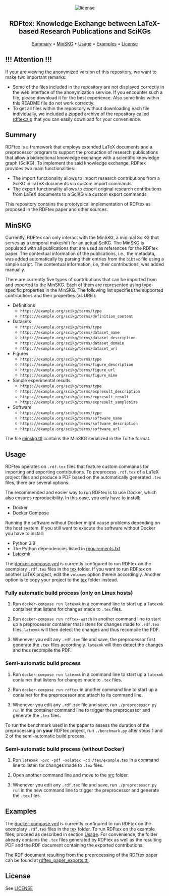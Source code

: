 
<p align="center">
    <img src="https://img.shields.io/badge/License-GPLv3-blue.svg" alt="license">
    <br>
</p>
    
<h2 align="center">RDFtex: Knowledge Exchange between LaTeX-based Research Publications and SciKGs</h2>

<p align="center">
    <a href="#summary">Summary</a>
    •
    <a href="#minskg">MinSKG</a>
    •
    <a href="#usage">Usage</a>
    •
    <a href="#examples">Examples</a>
    •
    <a href="#license">License</a>
</p>

## !!! Attention !!!

If your are viewing the anonymized version of this repository, we want to make two important remarks:

- Some of the files included in the repository are not displayed correctly in the web interface of the anonymization service. If you encounter such a file, please download it for the best experience. Also some links within this README file do not work correctly.
- To get all files within the repository without downloading each file individually, we included a zipped archive of the repository called [rdftex.zip](./rdftex.zip) that you can easily download for your convenience.

## Summary

RDFtex is a framework that employs extended LaTeX documents and a preprocessor program to support the production of research publications that allow a bidirectional knowledge exchange with a scientific knowledge graph (SciKG). To implement the said knowledge exchange, RDFtex provides two main functionalities:
- The import functionality allows to import research contributions from a SciKG in LaTeX documents via custom import commands
- The export functionality allows to export original research contributions from LaTeX documents to a SciKG via custom export commands

This repository contains the prototypical implementation of RDFtex as proposed in the RDFtex paper and other sources.
## MinSKG

Currently, RDFtex can only interact with the MinSKG, a minimal SciKG that serves as a temporal makeshift for an actual SciKG. The MinSKG is populated with all publications that are used as references for the RDFtex paper. The contextual information of the publications, i.e., the metadata, was added automatically by parsing their entries from the `bibtex` file using a simple script. The contentual information, i.e, their contributions, was added manually.

There are currently five types of contributions that can be imported from and exported to the MinSKG. Each of them are represented using type-specific properties in the MinSKG. The following list specifies the supported contributions and their properties (as URIs):

- Definitions
    - `https://example.org/scikg/terms/type`
    - `https://example.org/scikg/terms/definition_content`
- Datasets
    - `https://example.org/scikg/terms/type`
    - `https://example.org/scikg/terms/dataset_name`
    - `https://example.org/scikg/terms/dataset_description`
    - `https://example.org/scikg/terms/dataset_domain`
    - `https://example.org/scikg/terms/dataset_url`
- Figures
    - `https://example.org/scikg/terms/type`
    - `https://example.org/scikg/terms/figure_description`
    - `https://example.org/scikg/terms/figure_url`
    - `https://example.org/scikg/terms/figure_mime`
- Simple experimental results
    - `https://example.org/scikg/terms/type`
    - `https://example.org/scikg/terms/expresult_description`
    - `https://example.org/scikg/terms/expresult_result`
    - `https://example.org/scikg/terms/expresult_samplesize`
- Software
    - `https://example.org/scikg/terms/type`
    - `https://example.org/scikg/terms/software_name`
    - `https://example.org/scikg/terms/software_description`
    - `https://example.org/scikg/terms/software_url`

The file [minskg.ttl](./src/minskg.ttl) contains the MinSKG serialized in the Turtle format.

## Usage

RDFtex operates on `.rdf.tex` files that feature custom commands for importing and exporting contributions. To preprocess `.rdf.tex` of a LaTeX project files and produce a PDF based on the automatically generated `.tex` files, there are several options.

The recommended and easier way to run RDFtex is to use Docker, which also ensures reproducibility. In this case, you only have to install:
- Docker
- Docker Compose

Running the software without Docker might cause problems depending on the host system. If you still want to execute the software without Docker you have to install:
- Python 3.9
- The Python dependencies listed in [requirements.txt](./src/requirements.txt)
- [Latexmk](https://mg.readthedocs.io/latexmk.html)

The [docker-compose.yml](./docker-compose.yml) is currently configured to run RDFtex on the exemplary `.rdf.tex` files in the [tex](./tex/) folder. If you want to run RDFtex on another LaTeX project, edit the `volumes` option therein accordingly. Another option is to copy your project to the [tex](./tex/) folder instead.

### Fully automatic build process (only on Linux hosts)

1. Run `docker-compose run latexmk` in a command line to start up a `latexmk` container that listens for changes made to `.tex` files.

2. Run `docker-compose run rdftex-watch` in another command line to start up a preprocessor container that listens for changes made to `.rdf.tex` files. `latexmk` will then detect the changes and thus recompile the PDF.

3. Whenever you edit any `.rdf.tex` file and save, the preprocessor first generate the `.tex` files accordingly. `latexmk` will then detect the changes and thus recompile the PDF.

### Semi-automatic build process

1. Run `docker-compose run latexmk` in a command line to start up a `latexmk` container that listens for changes made to `.tex` files.

2. Run `docker-compose run rdftex` in another command line to start up a container for the preprocessor and attach to its command line.

3. Whenever you edit any `.rdf.tex` file and save, run `./preprocessor.py run` in the container command line to trigger the preprocessor and generate the `.tex` files.

To run the benchmark used in the paper to assess the duration of the preprocessing on __your__ RDFtex project, run `./benchmark.py` after steps 1 and 2 of the semi-automatic build process.

### Semi-automatic build process (without Docker)

1. Run `latexmk -pvc -pdf -xelatex -cd /tex/example.tex` in a command line to listen for changes made to `.tex` files.

2. Open another command line and move to the [src](./src/) folder.

3. Whenever you edit any `.rdf.tex` file and save, run `./preprocessor.py run` in the new command line to trigger the preprocessor and generate the `.tex` files.

## Examples

The [docker-compose.yml](./docker-compose.yml) is currently configured to run RDFtex on the exemplary `.rdf.tex` files in the [tex](./tex/) folder. To run RDFtex on the example files, proceed as described in section [Usage](#usage). For convenience, the folder already contains the `.tex` files generated by RDFtex as well as the resulting PDF and the RDF document containing the exported contributions.

The RDF document resulting from the preprocessing of the RDFtex paper can be found at [rdftex_paper_exports.ttl](./rdftex_paper_exports.ttl).

## License

See [LICENSE](./LICENSE)
